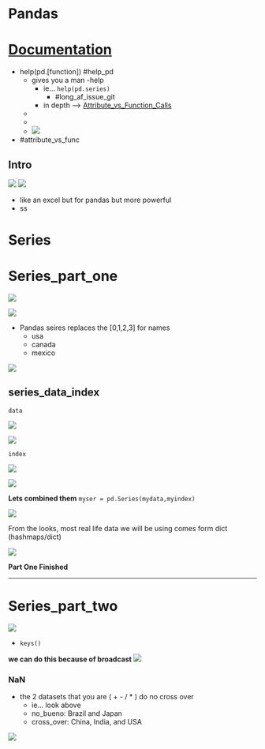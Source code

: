# Pandas

#  [Documentation](https://pandas.pydata.org/docs/)


- help(pd.[function])  #help_pd
	- gives you a man -help
		- ie... `help(pd.series)`
			- #long_af_issue_git
		- in depth --> [Attribute_vs_Function_Calls](arrays.md#Attribute_vs_Function_Calls)
	- 
	- 
	- ![](../../z/aharo_17.png)
- #attribute_vs_func 



## Intro

![](../../z/aharo_11.png)
![](../../z/aharo_12.png)

- like an excel but for pandas but more powerful
- ss




# Series 


# Series_part_one

![](../../z/aharo_13.png)


![](../../z/aharo_14.png)

- Pandas seires replaces the [0,1,2,3] for names 
	- usa
	- canada
	- mexico

![](../../z/aharo_16.png)




## series_data_index

`data`

![](../../z/aharo_19.png)

![](../../z/aharo_20.png)


`index`

![](../../z/aharo_21.png)

![](../../z/aharo_22.png)


**Lets combined them** 
`myser = pd.Series(mydata,myindex)`

![](../../z/aharo_23.png)


From the looks, most real life data we will be using comes form dict (hashmaps/dict)


![](../../z/aharo_24.png)



**Part One Finished**

---


# Series_part_two

![](../../z/aharo_25.png)


- `keys()`


**we can do this because of broadcast**
![](../../z/aharo_26.png)


### NaN 
- the 2 datasets that you are ( + - / * ) do no cross over 
	- ie... look above
	- no_bueno: Brazil and Japan
	- cross_over: China, India, and USA



![](../../z/aharo_27.png)



























































































































































































































































































































































































































































































































































































































































































































































